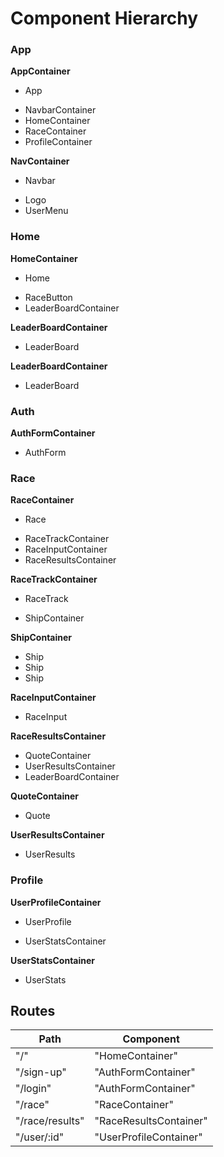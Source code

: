 # Component Hierarchy

### App
**AppContainer**
 - App
  * NavbarContainer
  * HomeContainer
  * RaceContainer
  * ProfileContainer

**NavContainer**
 - Navbar
  * Logo
  * UserMenu

### Home
**HomeContainer**
 - Home
  * RaceButton
  * LeaderBoardContainer

**LeaderBoardContainer**
 - LeaderBoard

**LeaderBoardContainer**
 - LeaderBoard

### Auth
**AuthFormContainer**
 - AuthForm

### Race
**RaceContainer**
 - Race
  * RaceTrackContainer
  * RaceInputContainer
  * RaceResultsContainer

**RaceTrackContainer**
 - RaceTrack
  * ShipContainer

**ShipContainer**
 - Ship
 - Ship
 - Ship

**RaceInputContainer**
 - RaceInput

**RaceResultsContainer**
 - QuoteContainer
 - UserResultsContainer
 - LeaderBoardContainer

**QuoteContainer**
 - Quote

**UserResultsContainer**
 - UserResults

### Profile
**UserProfileContainer**
 - UserProfile
  * UserStatsContainer

**UserStatsContainer**
 - UserStats

## Routes

|Path   | Component   |
|-------|-------------|
| "/" | "HomeContainer" |
| "/sign-up" | "AuthFormContainer" |
| "/login" | "AuthFormContainer" |
| "/race" | "RaceContainer" |
| "/race/results" | "RaceResultsContainer" |
| "/user/:id" | "UserProfileContainer" |
